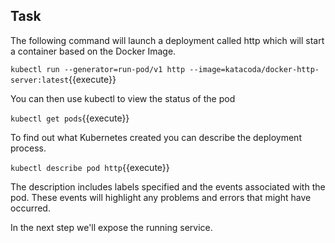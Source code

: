## Task
The following command will launch a deployment called http which will start a container based on the Docker Image.

`kubectl run --generator=run-pod/v1 http --image=katacoda/docker-http-server:latest`{{execute}}

You can then use kubectl to view the status of the pod

`kubectl get pods`{{execute}}

To find out what Kubernetes created you can describe the deployment process.

`kubectl describe pod http`{{execute}}

The description includes labels specified and the events associated with the pod. These events will highlight any problems and errors that might have occurred.

In the next step we'll expose the running service.

